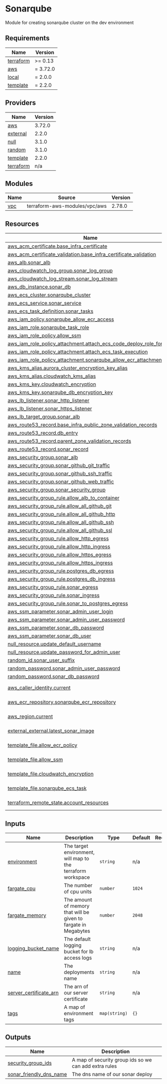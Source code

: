# Sonarqube

Module for creating sonarqube cluster on the dev environment

<!-- BEGIN_TF_DOCS -->
## Requirements

| Name | Version |
|------|---------|
| <a name="requirement_terraform"></a> [terraform](#requirement\_terraform) | >= 0.13 |
| <a name="requirement_aws"></a> [aws](#requirement\_aws) | = 3.72.0 |
| <a name="requirement_local"></a> [local](#requirement\_local) | = 2.0.0 |
| <a name="requirement_template"></a> [template](#requirement\_template) | = 2.2.0 |

## Providers

| Name | Version |
|------|---------|
| <a name="provider_aws"></a> [aws](#provider\_aws) | 3.72.0 |
| <a name="provider_external"></a> [external](#provider\_external) | 2.2.0 |
| <a name="provider_null"></a> [null](#provider\_null) | 3.1.0 |
| <a name="provider_random"></a> [random](#provider\_random) | 3.1.0 |
| <a name="provider_template"></a> [template](#provider\_template) | 2.2.0 |
| <a name="provider_terraform"></a> [terraform](#provider\_terraform) | n/a |

## Modules

| Name | Source | Version |
|------|--------|---------|
| <a name="module_vpc"></a> [vpc](#module\_vpc) | terraform-aws-modules/vpc/aws | 2.78.0 |

## Resources

| Name | Type |
|------|------|
| [aws_acm_certificate.base_infra_certificate](https://registry.terraform.io/providers/hashicorp/aws/3.72.0/docs/resources/acm_certificate) | resource |
| [aws_acm_certificate_validation.base_infra_certificate_validation](https://registry.terraform.io/providers/hashicorp/aws/3.72.0/docs/resources/acm_certificate_validation) | resource |
| [aws_alb.sonar_alb](https://registry.terraform.io/providers/hashicorp/aws/3.72.0/docs/resources/alb) | resource |
| [aws_cloudwatch_log_group.sonar_log_group](https://registry.terraform.io/providers/hashicorp/aws/3.72.0/docs/resources/cloudwatch_log_group) | resource |
| [aws_cloudwatch_log_stream.sonar_log_stream](https://registry.terraform.io/providers/hashicorp/aws/3.72.0/docs/resources/cloudwatch_log_stream) | resource |
| [aws_db_instance.sonar_db](https://registry.terraform.io/providers/hashicorp/aws/3.72.0/docs/resources/db_instance) | resource |
| [aws_ecs_cluster.sonarqube_cluster](https://registry.terraform.io/providers/hashicorp/aws/3.72.0/docs/resources/ecs_cluster) | resource |
| [aws_ecs_service.sonar_service](https://registry.terraform.io/providers/hashicorp/aws/3.72.0/docs/resources/ecs_service) | resource |
| [aws_ecs_task_definition.sonar_tasks](https://registry.terraform.io/providers/hashicorp/aws/3.72.0/docs/resources/ecs_task_definition) | resource |
| [aws_iam_policy.sonarqube_allow_ecr_access](https://registry.terraform.io/providers/hashicorp/aws/3.72.0/docs/resources/iam_policy) | resource |
| [aws_iam_role.sonarqube_task_role](https://registry.terraform.io/providers/hashicorp/aws/3.72.0/docs/resources/iam_role) | resource |
| [aws_iam_role_policy.allow_ssm](https://registry.terraform.io/providers/hashicorp/aws/3.72.0/docs/resources/iam_role_policy) | resource |
| [aws_iam_role_policy_attachment.attach_ecs_code_deploy_role_for_ecs](https://registry.terraform.io/providers/hashicorp/aws/3.72.0/docs/resources/iam_role_policy_attachment) | resource |
| [aws_iam_role_policy_attachment.attach_ecs_task_execution](https://registry.terraform.io/providers/hashicorp/aws/3.72.0/docs/resources/iam_role_policy_attachment) | resource |
| [aws_iam_role_policy_attachment.sonarqube_allow_ecr_attachment](https://registry.terraform.io/providers/hashicorp/aws/3.72.0/docs/resources/iam_role_policy_attachment) | resource |
| [aws_kms_alias.aurora_cluster_encryption_key_alias](https://registry.terraform.io/providers/hashicorp/aws/3.72.0/docs/resources/kms_alias) | resource |
| [aws_kms_alias.cloudwatch_kms_alias](https://registry.terraform.io/providers/hashicorp/aws/3.72.0/docs/resources/kms_alias) | resource |
| [aws_kms_key.cloudwatch_encryption](https://registry.terraform.io/providers/hashicorp/aws/3.72.0/docs/resources/kms_key) | resource |
| [aws_kms_key.sonarqube_db_encryption_key](https://registry.terraform.io/providers/hashicorp/aws/3.72.0/docs/resources/kms_key) | resource |
| [aws_lb_listener.sonar_http_listener](https://registry.terraform.io/providers/hashicorp/aws/3.72.0/docs/resources/lb_listener) | resource |
| [aws_lb_listener.sonar_https_listener](https://registry.terraform.io/providers/hashicorp/aws/3.72.0/docs/resources/lb_listener) | resource |
| [aws_lb_target_group.sonar_alb](https://registry.terraform.io/providers/hashicorp/aws/3.72.0/docs/resources/lb_target_group) | resource |
| [aws_route53_record.base_infra_public_zone_validation_records](https://registry.terraform.io/providers/hashicorp/aws/3.72.0/docs/resources/route53_record) | resource |
| [aws_route53_record.db_entry](https://registry.terraform.io/providers/hashicorp/aws/3.72.0/docs/resources/route53_record) | resource |
| [aws_route53_record.parent_zone_validation_records](https://registry.terraform.io/providers/hashicorp/aws/3.72.0/docs/resources/route53_record) | resource |
| [aws_route53_record.sonar_record](https://registry.terraform.io/providers/hashicorp/aws/3.72.0/docs/resources/route53_record) | resource |
| [aws_security_group.sonar_alb](https://registry.terraform.io/providers/hashicorp/aws/3.72.0/docs/resources/security_group) | resource |
| [aws_security_group.sonar_github_git_traffic](https://registry.terraform.io/providers/hashicorp/aws/3.72.0/docs/resources/security_group) | resource |
| [aws_security_group.sonar_github_ssh_traffic](https://registry.terraform.io/providers/hashicorp/aws/3.72.0/docs/resources/security_group) | resource |
| [aws_security_group.sonar_github_web_traffic](https://registry.terraform.io/providers/hashicorp/aws/3.72.0/docs/resources/security_group) | resource |
| [aws_security_group.sonar_security_group](https://registry.terraform.io/providers/hashicorp/aws/3.72.0/docs/resources/security_group) | resource |
| [aws_security_group_rule.allow_alb_to_container](https://registry.terraform.io/providers/hashicorp/aws/3.72.0/docs/resources/security_group_rule) | resource |
| [aws_security_group_rule.allow_all_github_git](https://registry.terraform.io/providers/hashicorp/aws/3.72.0/docs/resources/security_group_rule) | resource |
| [aws_security_group_rule.allow_all_github_http](https://registry.terraform.io/providers/hashicorp/aws/3.72.0/docs/resources/security_group_rule) | resource |
| [aws_security_group_rule.allow_all_github_ssh](https://registry.terraform.io/providers/hashicorp/aws/3.72.0/docs/resources/security_group_rule) | resource |
| [aws_security_group_rule.allow_all_github_ssl](https://registry.terraform.io/providers/hashicorp/aws/3.72.0/docs/resources/security_group_rule) | resource |
| [aws_security_group_rule.allow_http_egress](https://registry.terraform.io/providers/hashicorp/aws/3.72.0/docs/resources/security_group_rule) | resource |
| [aws_security_group_rule.allow_http_ingress](https://registry.terraform.io/providers/hashicorp/aws/3.72.0/docs/resources/security_group_rule) | resource |
| [aws_security_group_rule.allow_https_egress](https://registry.terraform.io/providers/hashicorp/aws/3.72.0/docs/resources/security_group_rule) | resource |
| [aws_security_group_rule.allow_https_ingress](https://registry.terraform.io/providers/hashicorp/aws/3.72.0/docs/resources/security_group_rule) | resource |
| [aws_security_group_rule.postgres_db_egress](https://registry.terraform.io/providers/hashicorp/aws/3.72.0/docs/resources/security_group_rule) | resource |
| [aws_security_group_rule.postgres_db_ingress](https://registry.terraform.io/providers/hashicorp/aws/3.72.0/docs/resources/security_group_rule) | resource |
| [aws_security_group_rule.sonar_egress](https://registry.terraform.io/providers/hashicorp/aws/3.72.0/docs/resources/security_group_rule) | resource |
| [aws_security_group_rule.sonar_ingress](https://registry.terraform.io/providers/hashicorp/aws/3.72.0/docs/resources/security_group_rule) | resource |
| [aws_security_group_rule.sonar_to_postgres_egress](https://registry.terraform.io/providers/hashicorp/aws/3.72.0/docs/resources/security_group_rule) | resource |
| [aws_ssm_parameter.sonar_admin_user_login](https://registry.terraform.io/providers/hashicorp/aws/3.72.0/docs/resources/ssm_parameter) | resource |
| [aws_ssm_parameter.sonar_admin_user_password](https://registry.terraform.io/providers/hashicorp/aws/3.72.0/docs/resources/ssm_parameter) | resource |
| [aws_ssm_parameter.sonar_db_password](https://registry.terraform.io/providers/hashicorp/aws/3.72.0/docs/resources/ssm_parameter) | resource |
| [aws_ssm_parameter.sonar_db_user](https://registry.terraform.io/providers/hashicorp/aws/3.72.0/docs/resources/ssm_parameter) | resource |
| [null_resource.update_default_username](https://registry.terraform.io/providers/hashicorp/null/latest/docs/resources/resource) | resource |
| [null_resource.update_password_for_admin_user](https://registry.terraform.io/providers/hashicorp/null/latest/docs/resources/resource) | resource |
| [random_id.sonar_user_suffix](https://registry.terraform.io/providers/hashicorp/random/latest/docs/resources/id) | resource |
| [random_password.sonar_admin_user_password](https://registry.terraform.io/providers/hashicorp/random/latest/docs/resources/password) | resource |
| [random_password.sonar_db_password](https://registry.terraform.io/providers/hashicorp/random/latest/docs/resources/password) | resource |
| [aws_caller_identity.current](https://registry.terraform.io/providers/hashicorp/aws/3.72.0/docs/data-sources/caller_identity) | data source |
| [aws_ecr_repository.sonarqube_ecr_repository](https://registry.terraform.io/providers/hashicorp/aws/3.72.0/docs/data-sources/ecr_repository) | data source |
| [aws_region.current](https://registry.terraform.io/providers/hashicorp/aws/3.72.0/docs/data-sources/region) | data source |
| [external_external.latest_sonar_image](https://registry.terraform.io/providers/hashicorp/external/latest/docs/data-sources/external) | data source |
| [template_file.allow_ecr_policy](https://registry.terraform.io/providers/hashicorp/template/2.2.0/docs/data-sources/file) | data source |
| [template_file.allow_ssm](https://registry.terraform.io/providers/hashicorp/template/2.2.0/docs/data-sources/file) | data source |
| [template_file.cloudwatch_encryption](https://registry.terraform.io/providers/hashicorp/template/2.2.0/docs/data-sources/file) | data source |
| [template_file.sonarqube_ecs_task](https://registry.terraform.io/providers/hashicorp/template/2.2.0/docs/data-sources/file) | data source |
| [terraform_remote_state.account_resources](https://registry.terraform.io/providers/hashicorp/terraform/latest/docs/data-sources/remote_state) | data source |

## Inputs

| Name | Description | Type | Default | Required |
|------|-------------|------|---------|:--------:|
| <a name="input_environment"></a> [environment](#input\_environment) | The target environment, will map to the terraform workspace | `string` | n/a | yes |
| <a name="input_fargate_cpu"></a> [fargate\_cpu](#input\_fargate\_cpu) | The number of cpu units | `number` | `1024` | no |
| <a name="input_fargate_memory"></a> [fargate\_memory](#input\_fargate\_memory) | The amount of memory that will be given to fargate in Megabytes | `number` | `2048` | no |
| <a name="input_logging_bucket_name"></a> [logging\_bucket\_name](#input\_logging\_bucket\_name) | The default logging bucket for lb access logs | `string` | n/a | yes |
| <a name="input_name"></a> [name](#input\_name) | The deployments name | `string` | n/a | yes |
| <a name="input_server_certificate_arn"></a> [server\_certificate\_arn](#input\_server\_certificate\_arn) | The arn of our server certificate | `string` | n/a | yes |
| <a name="input_tags"></a> [tags](#input\_tags) | A map of environment tags | `map(string)` | `{}` | no |

## Outputs

| Name | Description |
|------|-------------|
| <a name="output_security_group_ids"></a> [security\_group\_ids](#output\_security\_group\_ids) | A map of security group ids so we can add extra rules |
| <a name="output_sonar_friendly_dns_name"></a> [sonar\_friendly\_dns\_name](#output\_sonar\_friendly\_dns\_name) | The dns name of our sonar deploy |
<!-- END_TF_DOCS -->
